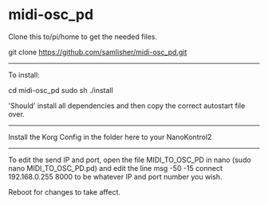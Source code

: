 # midi-osc_pd
Clone this to/pi/home to get the needed files.

git clone https://github.com/samlisher/midi-osc_pd.git

------------

To install:

cd midi-osc_pd
sudo sh ./install

'Should' install all dependencies and then copy the correct autostart file over.

------------

Install the Korg Config in the folder here to your NanoKontrol2

------------

To edit the send IP and port, open the file MIDI_TO_OSC_PD in nano (sudo nano MIDI_TO_OSC_PD.pd) and edit the line msg -50 -15 connect 192.168.0.255 8000 to be whatever IP and port number you wish.

Reboot for changes to take affect.
